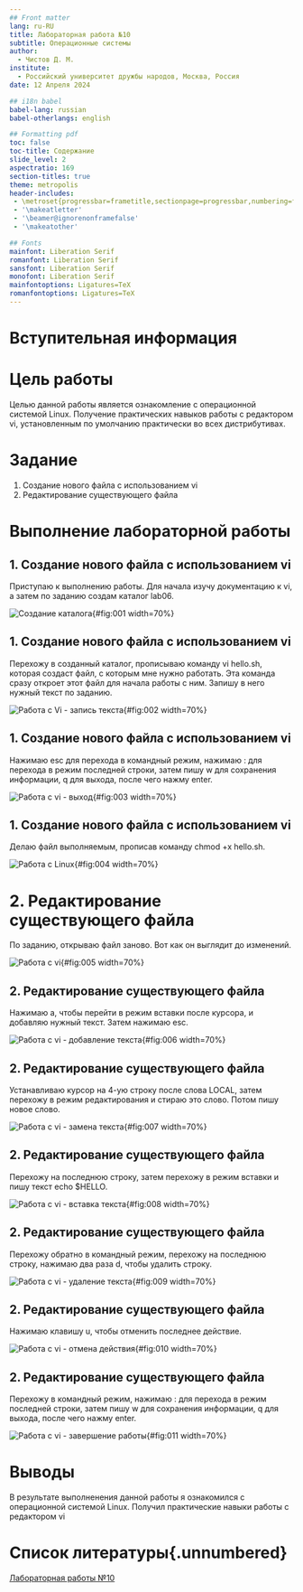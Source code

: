```yaml
---
## Front matter
lang: ru-RU
title: Лабораторная работа №10
subtitle: Операционные системы
author:
  - Чистов Д. М.
institute:
  - Российский университет дружбы народов, Москва, Россия
date: 12 Апреля 2024

## i18n babel
babel-lang: russian
babel-otherlangs: english

## Formatting pdf
toc: false
toc-title: Содержание
slide_level: 2
aspectratio: 169
section-titles: true
theme: metropolis
header-includes:
 - \metroset{progressbar=frametitle,sectionpage=progressbar,numbering=fraction}
 - '\makeatletter'
 - '\beamer@ignorenonframefalse'
 - '\makeatother'

## Fonts
mainfont: Liberation Serif
romanfont: Liberation Serif
sansfont: Liberation Serif
monofont: Liberation Serif
mainfontoptions: Ligatures=TeX
romanfontoptions: Ligatures=TeX
---
```


# Вступительная информация

# Цель работы

Целью данной работы является ознакомление с операционной системой Linux. Получение практических навыков работы с редактором vi, установленным по умолчанию практически во всех дистрибутивах.

# Задание

1. Создание нового файла с использованием vi
2. Редактирование существующего файла

# Выполнение лабораторной работы

## 1. Создание нового файла с использованием vi

Приступаю к выполнению работы. Для начала изучу документацию к vi, а затем по заданию создам каталог lab06.

![Создание каталога](image/IMG_001.png){#fig:001 width=70%}

## 1. Создание нового файла с использованием vi

Перехожу в созданный каталог, прописываю команду vi hello.sh, которая создаст файл, с которым мне нужно работать. Эта команда сразу откроет этот файл для начала работы с ним. Запишу в него нужный текст по заданию.

![Работа с Vi - запись текста](image/IMG_002.png){#fig:002 width=70%}

## 1. Создание нового файла с использованием vi

Нажимаю esc для перехода в командный режим, нажимаю : для перехода в режим последней строки, затем пишу w для сохранения информации, q для выхода, после чего нажму enter.

![Работа с vi - выход](image/IMG_003.png){#fig:003 width=70%}

## 1. Создание нового файла с использованием vi

Делаю файл выполняемым, прописав команду chmod +x hello.sh.

![Работа с Linux](image/IMG_004.png){#fig:004 width=70%}

# 2. Редактирование существующего файла

По заданию, открываю файл заново. Вот как он выглядит до изменений.

![Работа с vi](image/IMG_005.png){#fig:005 width=70%}


## 2. Редактирование существующего файла

Нажимаю a, чтобы перейти в режим вставки после курсора, и добавляю нужный текст. Затем нажимаю esc.

![Работа с vi - добавление текста](image/IMG_006.png){#fig:006 width=70%}

## 2. Редактирование существующего файла

Устанавливаю курсор на 4-ую строку после слова LOCAL, затем перехожу в режим редактирования и стираю это слово. Потом пишу новое слово.

![Работа с vi - замена текста](image/IMG_007.png){#fig:007 width=70%}

## 2. Редактирование существующего файла

Перехожу на последнюю строку, затем перехожу в режим вставки и пишу текст echo $HELLO.

![Работа с vi - вставка текста](image/IMG_008.png){#fig:008 width=70%}

## 2. Редактирование существующего файла

Перехожу обратно в командный режим, перехожу на последнюю строку, нажимаю два раза d, чтобы удалить строку.

![Работа с vi - удаление текста](image/IMG_009.png){#fig:009 width=70%}

## 2. Редактирование существующего файла

Нажимаю клавишу u, чтобы отменить последнее действие.

![Работа с vi - отмена действия](image/IMG_010.png){#fig:010 width=70%}

## 2. Редактирование существующего файла

Перехожу в командный режим, нажимаю : для перехода в режим последней строки, затем пишу w для сохранения информации, q для выхода, после чего нажму enter.

![Работа с vi - завершение работы](image/IMG_011.png){#fig:011 width=70%}

# Выводы

В результате выполненения данной работы я ознакомился с операционной системой Linux. Получил практические навыки работы с редактором vi

# Список литературы{.unnumbered}

[Лабораторная работы №10](https://esystem.rudn.ru/pluginfile.php/2288093/mod_resource/content/4/008-lab_vi.pdf)

